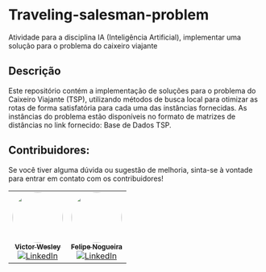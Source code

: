 # Traveling-salesman-problem

Atividade para a disciplina IA (Inteligência Artificial), implementar uma solução para o problema do caixeiro viajante

## Descrição
Este repositório contém a implementação de soluções para o problema do Caixeiro Viajante (TSP), utilizando métodos de busca local para otimizar as rotas de forma satisfatória para cada uma das instâncias fornecidas. As instâncias do problema estão disponíveis no formato de matrizes de distâncias no link fornecido: Base de Dados TSP.

## Contribuidores:

Se você tiver alguma dúvida ou sugestão de melhoria, sinta-se à vontade para entrar em contato com os contribuidores!

<table>
  <tr>
    <td align="center">
    <a href="https://github.com/vctrwesley">
    <img style="border-radius: 50%;" src="https://avatars.githubusercontent.com/u/107233909?v=4" width="100px;" alt=""/><br />
    <sub><b>Victor Wesley</b><sub>
    </a><br />
    <a href="https://www.linkedin.com/in/victor-wesley/" title="Linkedin">
    <img src="https://img.shields.io/badge/linkedin-%230077B5.svg?style=for-the-badge&logo=linkedin&logoColor=white" alt="LinkedIn">
    </a>
    </td>
    <td align="center">
    <a href="https://github.com/FelpLiet">
    <img style="border-radius: 50%;" src="https://avatars.githubusercontent.com/u/30266169?v=4" width="100px;" alt=""/><br />
    <sub><b>Felipe Nogueira</b><sub>
    </a><br />
    <a href="https://www.linkedin.com/in/felipe-nogueira-leite-037053206/" title="Linkedin">
    <img src="https://img.shields.io/badge/linkedin-%230077B5.svg?style=for-the-badge&logo=linkedin&logoColor=white" alt="LinkedIn">
    </a>
    </td>
</tr>
</table>
